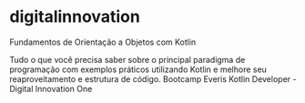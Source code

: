 # digitalinnovation
Fundamentos de Orientação a Objetos com Kotlin

Tudo o que você precisa saber sobre o principal paradigma de programação com exemplos práticos utilizando Kotlin e melhore seu reaproveitamento e estrutura de código. Bootcamp Everis Kotlin Developer - Digital Innovation One
